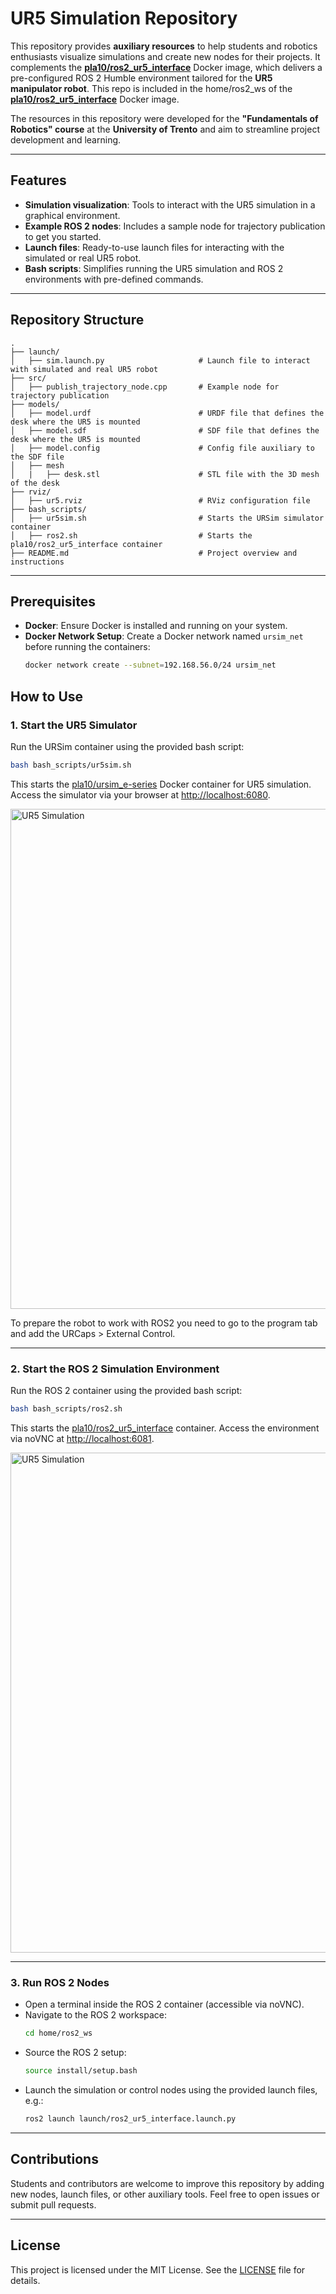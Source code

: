 # UR5 Simulation Repository

This repository provides **auxiliary resources** to help students and robotics enthusiasts visualize simulations and create new nodes for their projects. It complements the [**pla10/ros2_ur5_interface**](https://hub.docker.com/r/pla10/ros2_ur5_interface) Docker image, which delivers a pre-configured ROS 2 Humble environment tailored for the **UR5 manipulator robot**.
This repo is included in the home/ros2_ws of the [**pla10/ros2_ur5_interface**](https://hub.docker.com/r/pla10/ros2_ur5_interface) Docker image.

The resources in this repository were developed for the **"Fundamentals of Robotics" course** at the **University of Trento** and aim to streamline project development and learning.

---

## Features
- **Simulation visualization**: Tools to interact with the UR5 simulation in a graphical environment.
- **Example ROS 2 nodes**: Includes a sample node for trajectory publication to get you started.
- **Launch files**: Ready-to-use launch files for interacting with the simulated or real UR5 robot.
- **Bash scripts**: Simplifies running the UR5 simulation and ROS 2 environments with pre-defined commands.

---

## Repository Structure
```plaintext
.
├── launch/
│   ├── sim.launch.py                     # Launch file to interact with simulated and real UR5 robot
├── src/
│   ├── publish_trajectory_node.cpp       # Example node for trajectory publication
├── models/
│   ├── model.urdf                        # URDF file that defines the desk where the UR5 is mounted
│   ├── model.sdf                         # SDF file that defines the desk where the UR5 is mounted
│   ├── model.config                      # Config file auxiliary to the SDF file
│   ├── mesh
│   |   ├── desk.stl                      # STL file with the 3D mesh of the desk
├── rviz/
│   ├── ur5.rviz                          # RViz configuration file
├── bash_scripts/
│   ├── ur5sim.sh                         # Starts the URSim simulator container
│   ├── ros2.sh                           # Starts the pla10/ros2_ur5_interface container
├── README.md                             # Project overview and instructions
```

---

## Prerequisites
- **Docker**: Ensure Docker is installed and running on your system.
- **Docker Network Setup**: Create a Docker network named `ursim_net` before running the containers:
  ```bash
  docker network create --subnet=192.168.56.0/24 ursim_net
  ```


## How to Use
### 1. Start the UR5 Simulator
Run the URSim container using the provided bash script:
```bash
bash bash_scripts/ur5sim.sh
```
This starts the [pla10/ursim_e-series](https://hub.docker.com/r/pla10/ursim_e-series) Docker container for UR5 simulation. Access the simulator via your browser at [http://localhost:6080](http://localhost:6080).

<img src="https://gyazo.com/7e2514442ef1753eb8b20e2b674056fc/raw" alt="UR5 Simulation" width="800">

To prepare the robot to work with ROS2 you need to go to the program tab and add the URCaps > External Control.

---

### 2. Start the ROS 2 Simulation Environment
Run the ROS 2 container using the provided bash script:
```bash
bash bash_scripts/ros2.sh
```
This starts the [pla10/ros2_ur5_interface](https://hub.docker.com/r/pla10/ros2_ur5_interface) container. Access the environment via noVNC at [http://localhost:6081](http://localhost:6081).

<img src="https://gyazo.com/ca4a65bce9e2ac0e5217edfc423d5fa9/raw" alt="UR5 Simulation" width="800">

---

### 3. Run ROS 2 Nodes
- Open a terminal inside the ROS 2 container (accessible via noVNC).
- Navigate to the ROS 2 workspace:
  ```bash
  cd home/ros2_ws
  ```
- Source the ROS 2 setup:
  ```bash
  source install/setup.bash
  ```
- Launch the simulation or control nodes using the provided launch files, e.g.:
  ```bash
  ros2 launch launch/ros2_ur5_interface.launch.py
  ```

---

## Contributions
Students and contributors are welcome to improve this repository by adding new nodes, launch files, or other auxiliary tools. Feel free to open issues or submit pull requests.

---

## License
This project is licensed under the MIT License. See the [LICENSE](LICENSE) file for details.

